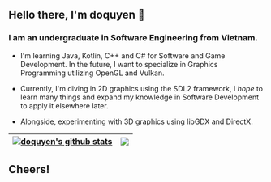 ## Hello there, I'm doquyen 👋

### I am an undergraduate in Software Engineering from Vietnam.

- I'm learning Java, Kotlin, C++ and C# for Software and Game Development. In the future, I want to specialize in Graphics Programming utilizing OpenGL and Vulkan.

- Currently, I'm diving in 2D graphics using the SDL2 framework, I *hope* to learn many things and expand my knowledge in Software Development to apply it elsewhere later.

- Alongside, experimenting with 3D graphics using libGDX and DirectX.

| <a href="https://github.com/anuraghazra/github-readme-stats"><img align="center" src="https://github-readme-stats.vercel.app/api?username=doqin&show_icons=true&include_all_commits=true&theme=catppuccin_latte&hide_border=true" alt="doquyen's github stats" /></a> | <a href="https://github.com/anuraghazra/github-readme-stats"><img align="center" src="https://github-readme-stats.vercel.app/api/top-langs/?username=doqin&layout=compact&theme=catppuccin_latte&hide_border=true&size_weight=0.5&count_weight=1" /></a> |
| ------------- | ------------- |

## Cheers!

